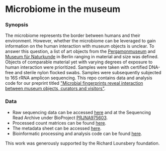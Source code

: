 # Microbiome in the museum

### Synopsis
The microbiome represents the border between humans and their environment. However, whether the microbiome can be leveraged to gain information on the human interaction with museum objects is unclear. To answer this question, a list of art objects from the [Pergamonmuseum](https://www.smb.museum/en/museums-institutions/pergamonmuseum/home/) and [Museum für Naturkunde](https://www.museumfuernaturkunde.berlin/en) in Berlin ranging in material and size was defined. Objects of comparable material yet with varying degrees of exposure to human interaction were prioritized. Samples were taken with certified DNA-free and sterile nylon flocked swabs. Samples were subsequently subjected to 16S rRNA amplicon sequencing. This repo contains data and analysis code for our preprint titled ["Microbial fingerprints reveal interaction between museum objects, curators and visitors"](https://pubmed.ncbi.nlm.nih.gov/37664629/).

### Data
- Raw sequencing data can be accessed [here](https://drive.google.com/drive/folders/1hRYJwFN8inRUwW6Cot0T3MpiysET-usO) and at the Sequencing Read Archive under BioProject [PRJNA975603](https://www.ncbi.nlm.nih.gov/sra/PRJNA975603).
- Processed count matrices can be found [here](https://github.com/lkmklsmn/lounsbery/tree/main/data). 
- The metadata sheet can be accessed [here](https://github.com/lkmklsmn/lounsbery/blob/main/data/sample_sheet_data_science.xlsx).
- Bioinformatic processing and analysis code can be found [here](https://github.com/lkmklsmn/lounsbery/tree/main/code).

This work was generously supported by the Richard Lounsbery foundation.
